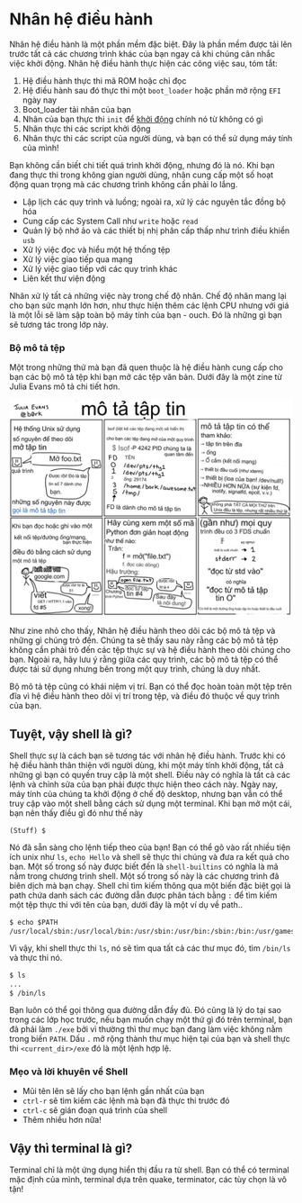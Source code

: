 # Nhân hệ điều hành

Nhân hệ điều hành là một phần mềm đặc biệt. Đây là phần mềm được tải lên trước tất cả các chương trình khác của bạn ngay cả khi chúng cân nhắc việc khởi động. Nhân hệ điều hành thực hiện các công việc sau, tóm tắt:

1. Hệ điều hành thực thi mã ROM hoặc chỉ đọc
2. Hệ điều hành sau đó thực thi một `boot_loader` hoặc phần mở rộng `EFI` ngày nay
3. Boot_loader tải nhân của bạn
4. Nhân của bạn thực thi `init` để [khởi động](https://en.wikipedia.org/wiki/Bootstrapping) chính nó từ không có gì
5. Nhân thực thi các script khởi động
6. Nhân thực thi các script của người dùng, và bạn có thể sử dụng máy tính của mình!

Bạn không cần biết chi tiết quá trình khởi động, nhưng đó là nó. Khi bạn đang thực thi trong không gian người dùng, nhân cung cấp một số hoạt động quan trọng mà các chương trình không cần phải lo lắng.
* Lập lịch các quy trình và luồng; ngoài ra, xử lý các nguyên tắc đồng bộ hóa
* Cung cấp các System Call như `write` hoặc `read`
* Quản lý bộ nhớ ảo và các thiết bị nhị phân cấp thấp như trình điều khiển `usb`
* Xử lý việc đọc và hiểu một hệ thống tệp
* Xử lý việc giao tiếp qua mạng
* Xử lý việc giao tiếp với các quy trình khác
* Liên kết thư viện động

Nhân xử lý tất cả những việc này trong chế độ nhân. Chế độ nhân mang lại cho bạn sức mạnh lớn hơn, như thực hiện thêm các lệnh CPU nhưng với giá là một lỗi sẽ làm sập toàn bộ máy tính của bạn - ouch. Đó là những gì bạn sẽ tương tác trong lớp này.

### Bộ mô tả tệp

Một trong những thứ mà bạn đã quen thuộc là hệ điều hành cung cấp cho bạn các bộ mô tả tệp khi bạn mở các tệp văn bản. Dưới đây là một zine từ Julia Evans mô tả chi tiết hơn.

![Fds](../../assets/figures//filedescriptors.jpeg)

Như zine nhỏ cho thấy, Nhân hệ điều hành theo dõi các bộ mô tả tệp và những gì chúng trỏ đến. Chúng ta sẽ thấy sau này rằng các bộ mô tả tệp không cần phải trỏ đến các tệp thực sự và hệ điều hành theo dõi chúng cho bạn. Ngoài ra, hãy lưu ý rằng giữa các quy trình, các bộ mô tả tệp có thể được tái sử dụng nhưng bên trong một quy trình, chúng là duy nhất.

Bộ mô tả tệp cũng có khái niệm vị trí. Bạn có thể đọc hoàn toàn một tệp trên đĩa vì hệ điều hành theo dõi vị trí trong tệp, và điều đó thuộc về quy trình của bạn.

## Tuyệt, vậy shell là gì?

Shell thực sự là cách bạn sẽ tương tác với nhân hệ điều hành. Trước khi có hệ điều hành thân thiện với người dùng, khi một máy tính khởi động, tất cả những gì bạn có quyền truy cập là một shell. Điều này có nghĩa là tất cả các lệnh và chỉnh sửa của bạn phải được thực hiện theo cách này. Ngày nay, máy tính của chúng ta khởi động ở chế độ desktop, nhưng bạn vẫn có thể truy cập vào một shell bằng cách sử dụng một terminal. Khi bạn mở một cái, bạn nên thấy điều gì đó như thế này

```
(Stuff) $
```

Nó đã sẵn sàng cho lệnh tiếp theo của bạn! Bạn có thể gõ vào rất nhiều tiện ích unix như `ls`, `echo Hello` và shell sẽ thực thi chúng và đưa ra kết quả cho bạn. Một số trong số này được biết đến là `shell-builtins` có nghĩa là mã nằm trong chương trình shell. Một số trong số này là các chương trình đã biên dịch mà bạn chạy. Shell chỉ tìm kiếm thông qua một biến đặc biệt gọi là path chứa danh sách các đường dẫn được phân tách bằng `:` để tìm kiếm một tệp thực thi với tên của bạn, dưới đây là một ví dụ về path..

```
$ echo $PATH
/usr/local/sbin:/usr/local/bin:/usr/sbin:/usr/bin:/sbin:/bin:/usr/games:/usr/local/games
```

Vì vậy, khi shell thực thi `ls`, nó sẽ tìm qua tất cả các thư mục đó, tìm `/bin/ls` và thực thi nó.


```
$ ls
...
$ /bin/ls
```


Bạn luôn có thể gọi thông qua đường dẫn đầy đủ. Đó cũng là lý do tại sao trong các lớp học trước, nếu bạn muốn chạy một thứ gì đó trên terminal, bạn đã phải làm `./exe` bởi vì thường thì thư mục bạn đang làm việc không nằm trong biến `PATH`. Dấu `.` mở rộng thành thư mục hiện tại của bạn và shell thực thi `<current_dir>/exe` đó là một lệnh hợp lệ.

### Mẹo và lời khuyên về Shell
* Mũi tên lên sẽ lấy cho bạn lệnh gần nhất của bạn
* `ctrl-r` sẽ tìm kiếm các lệnh mà bạn đã thực thi trước đó
* `ctrl-c` sẽ gián đoạn quá trình của shell
* Thêm nhiều hơn nữa!

## Vậy thì terminal là gì?

Terminal chỉ là một ứng dụng hiển thị đầu ra từ shell. Bạn có thể có terminal mặc định của mình, terminal dựa trên quake, terminator, các tùy chọn là vô tận!